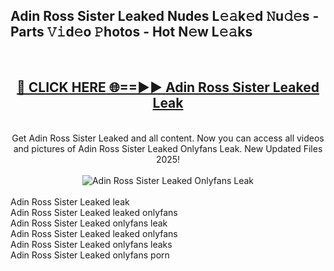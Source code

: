 <h2>Adin Ross Sister Leaked Nudes L𝚎𝚊k𝚎d 𝙽u𝚍𝚎s - Parts 𝚅𝚒d𝚎o 𝙿hotos - Hot N𝚎w L𝚎𝚊ks</h2>
<br>
<div align="center">
<h2><a href="https://193.233.244.93/view/adin-ross-sister-leaked" rel="nofollow">🔴 CLICK HERE 🌐==►► Adin Ross Sister Leaked Leak</a></h2>
<br>
Get Adin Ross Sister Leaked and all content. Now you can access all videos and pictures of Adin Ross Sister Leaked Onlyfans Leak. New Updated Files 2025!
<br>
<br>
<a href="https://193.233.244.93/view/adin-ross-sister-leaked" rel="nofollow" data-target="animated-image.originalLink"><img src="https://i.imgur.com/1EjSzPs.png" alt="Adin Ross Sister Leaked Onlyfans Leak" style="max-width: 100%; display: inline-block;" data-target="animated-image.originalImage"></a>
</div>
<br>
Adin Ross Sister Leaked leak<br>
Adin Ross Sister Leaked leaked onlyfans<br>
Adin Ross Sister Leaked onlyfans leak<br>
Adin Ross Sister Leaked leaked onlyfans<br>
Adin Ross Sister Leaked onlyfans leaks<br>
Adin Ross Sister Leaked onlyfans porn
